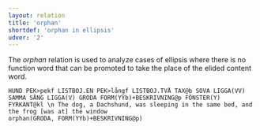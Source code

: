 ```yaml
---
layout: relation
title: 'orphan'
shortdef: 'orphan in ellipsis'
udver: '2'
---
```


The _orphan_ relation is used to analyze cases of ellipsis where there is no function word that can be 
promoted to take the place of the elided content word. 

~~~ sdparse
HUND PEK>pekf LISTBOJ.EN PEK>långf LISTBOJ.TVÅ TAX@b SOVA LIGGA(VV) SAMMA SÄNG LIGGA(V) GRODA FORM(YYb)+BESKRIVNING@p FÖNSTER(Y) FYRKANT@kl \n The dog, a Dachshund, was sleeping in the same bed, and the frog [was at] the window
orphan(GRODA, FORM(YYb)+BESKRIVNING@p)
~~~
<!-- Interlanguage links updated So kvě 14 19:04:08 CEST 2022 -->
